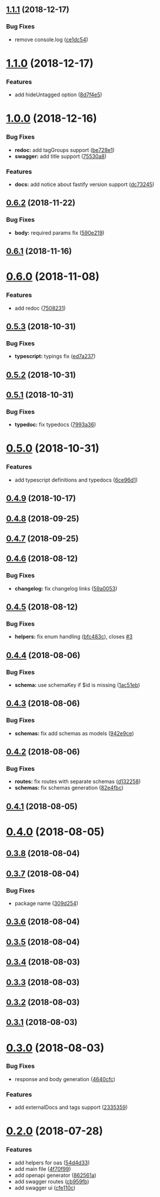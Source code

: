 ## [1.1.1](https://github.com/SkeLLLa/fastify-oas/compare/v1.1.0...v1.1.1) (2018-12-17)


### Bug Fixes

* remove console.log ([ce1dc54](https://github.com/SkeLLLa/fastify-oas/commit/ce1dc54))



# [1.1.0](https://github.com/SkeLLLa/fastify-oas/compare/v1.0.0...v1.1.0) (2018-12-17)


### Features

* add hideUntagged option ([8d7f4e5](https://github.com/SkeLLLa/fastify-oas/commit/8d7f4e5))



# [1.0.0](https://github.com/SkeLLLa/fastify-oas/compare/v0.6.2...v1.0.0) (2018-12-16)


### Bug Fixes

* **redoc:** add tagGroups support ([be728e1](https://github.com/SkeLLLa/fastify-oas/commit/be728e1))
* **swagger:** add title support ([75530a8](https://github.com/SkeLLLa/fastify-oas/commit/75530a8))


### Features

* **docs:** add notice about fastify version support ([dc73245](https://github.com/SkeLLLa/fastify-oas/commit/dc73245))



## [0.6.2](https://github.com/SkeLLLa/fastify-oas/compare/v0.6.1...v0.6.2) (2018-11-22)


### Bug Fixes

* **body:** required params fix ([590e219](https://github.com/SkeLLLa/fastify-oas/commit/590e219))



## [0.6.1](https://github.com/SkeLLLa/fastify-oas/compare/v0.6.0...v0.6.1) (2018-11-16)



# [0.6.0](https://github.com/SkeLLLa/fastify-oas/compare/v0.5.3...v0.6.0) (2018-11-08)


### Features

* add redoc ([7508231](https://github.com/SkeLLLa/fastify-oas/commit/7508231))



## [0.5.3](https://github.com/SkeLLLa/fastify-oas/compare/v0.5.2...v0.5.3) (2018-10-31)


### Bug Fixes

* **typescript:** typings fix ([ed7a237](https://github.com/SkeLLLa/fastify-oas/commit/ed7a237))



## [0.5.2](https://github.com/SkeLLLa/fastify-oas/compare/v0.5.1...v0.5.2) (2018-10-31)



## [0.5.1](https://github.com/SkeLLLa/fastify-oas/compare/v0.5.0...v0.5.1) (2018-10-31)


### Bug Fixes

* **typedoc:** fix typedocs ([7993a36](https://github.com/SkeLLLa/fastify-oas/commit/7993a36))



# [0.5.0](https://github.com/SkeLLLa/fastify-oas/compare/v0.4.9...v0.5.0) (2018-10-31)


### Features

* add typescript definitions and typedocs ([6ce96d1](https://github.com/SkeLLLa/fastify-oas/commit/6ce96d1))



## [0.4.9](https://github.com/SkeLLLa/fastify-oas/compare/v0.4.8...v0.4.9) (2018-10-17)



## [0.4.8](https://github.com/SkeLLLa/fastify-oas/compare/v0.4.7...v0.4.8) (2018-09-25)



## [0.4.7](https://github.com/SkeLLLa/fastify-oas/compare/v0.4.6...v0.4.7) (2018-09-25)



## [0.4.6](https://github.com/SkeLLLa/fastify-oas/compare/v0.4.5...v0.4.6) (2018-08-12)


### Bug Fixes

* **changelog:** fix changelog links ([59a0053](https://github.com/SkeLLLa/fastify-oas/commit/59a0053))



## [0.4.5](https://github.com/SkeLLLa/fastify-oas/compare/v0.4.4...v0.4.5) (2018-08-12)


### Bug Fixes

* **helpers:** fix enum handling ([bfc483c](https://github.com/SkeLLLa/fastify-oas/commit/bfc483c)), closes [#3](https://github.com/SkeLLLa/fastify-oas/issues/3)



## [0.4.4](https://github.com/SkeLLLa/fastify-oas/compare/v0.4.3...v0.4.4) (2018-08-06)


### Bug Fixes

* **schema:** use schemaKey if $id is missing ([1ac51eb](https://github.com/SkeLLLa/fastify-oas/commit/1ac51eb))



## [0.4.3](https://github.com/SkeLLLa/fastify-oas/compare/v0.4.2...v0.4.3) (2018-08-06)


### Bug Fixes

* **schemas:** fix add schemas as models ([942e9ce](https://github.com/SkeLLLa/fastify-oas/commit/942e9ce))



## [0.4.2](https://github.com/SkeLLLa/fastify-oas/compare/v0.4.1...v0.4.2) (2018-08-06)


### Bug Fixes

* **routes:** fix routes with separate schemas ([d132258](https://github.com/SkeLLLa/fastify-oas/commit/d132258))
* **schemas:** fix schemas generation ([82e4fbc](https://github.com/SkeLLLa/fastify-oas/commit/82e4fbc))



## [0.4.1](https://github.com/SkeLLLa/fastify-oas/compare/v0.4.0...v0.4.1) (2018-08-05)



# [0.4.0](https://github.com/SkeLLLa/fastify-oas/compare/v0.3.8...v0.4.0) (2018-08-05)



## [0.3.8](https://github.com/SkeLLLa/fastify-oas/compare/v0.3.7...v0.3.8) (2018-08-04)



## [0.3.7](https://github.com/SkeLLLa/fastify-oas/compare/v0.3.6...v0.3.7) (2018-08-04)


### Bug Fixes

* package name ([309d254](https://github.com/SkeLLLa/fastify-oas/commit/309d254))



## [0.3.6](https://github.com/SkeLLLa/fastify-oas/compare/v0.3.5...v0.3.6) (2018-08-04)



## [0.3.5](https://github.com/SkeLLLa/fastify-oas/compare/v0.3.4...v0.3.5) (2018-08-04)



## [0.3.4](https://github.com/SkeLLLa/fastify-oas/compare/v0.3.3...v0.3.4) (2018-08-03)



## [0.3.3](https://github.com/SkeLLLa/fastify-oas/compare/v0.3.2...v0.3.3) (2018-08-03)



## [0.3.2](https://github.com/SkeLLLa/fastify-oas/compare/v0.3.1...v0.3.2) (2018-08-03)



## [0.3.1](https://github.com/SkeLLLa/fastify-oas/compare/v0.3.0...v0.3.1) (2018-08-03)



# [0.3.0](https://github.com/SkeLLLa/fastify-oas/compare/v0.2.0...v0.3.0) (2018-08-03)


### Bug Fixes

* response and body generation ([4640cfc](https://github.com/SkeLLLa/fastify-oas/commit/4640cfc))


### Features

* add externalDocs and tags support ([2335359](https://github.com/SkeLLLa/fastify-oas/commit/2335359))



# [0.2.0](https://github.com/SkeLLLa/fastify-oas/compare/cfe110c...v0.2.0) (2018-07-28)


### Features

* add helpers for oas ([54d4d33](https://github.com/SkeLLLa/fastify-oas/commit/54d4d33))
* add main file ([4f70f99](https://github.com/SkeLLLa/fastify-oas/commit/4f70f99))
* add openapi generator ([862561a](https://github.com/SkeLLLa/fastify-oas/commit/862561a))
* add swagger routes ([cb959fb](https://github.com/SkeLLLa/fastify-oas/commit/cb959fb))
* add swagger ui ([cfe110c](https://github.com/SkeLLLa/fastify-oas/commit/cfe110c))



